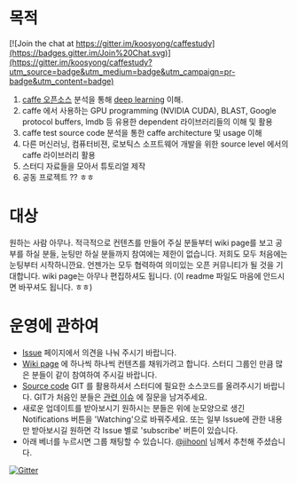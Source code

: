 # 목적

[![Join the chat at https://gitter.im/koosyong/caffestudy](https://badges.gitter.im/Join%20Chat.svg)](https://gitter.im/koosyong/caffestudy?utm_source=badge&utm_medium=badge&utm_campaign=pr-badge&utm_content=badge)
1. [caffe 오픈소스](http://caffe.berkeleyvision.org/) 분석을 통해 [deep learning](http://deeplearning.net/) 이해.
2. caffe 에서 사용하는 GPU programming (NVIDIA CUDA), BLAST, Google protocol buffers, lmdb 등 유용한 dependent 라이브러리들의 이해 및 활용
3. caffe test source code 분석을 통한 caffe architecture 및 usage 이해
4. 다른 머신러닝, 컴퓨터비젼, 로보틱스 소프트웨어 개발을 위한 source level 에서의 caffe 라이브러리 활용
5. 스터디 자료들을 모아서 튜토리얼 제작 
6. 공동 프로젝트 ?? ㅎㅎ

# 대상
원하는 사람 아무나.
적극적으로 컨텐츠를 만들어 주실 분들부터 wiki page를 보고 공부를 하실 분들, 눈팅만 하실 분들까지 참여에는 제한이 없습니다. 저희도 모두 처음에는 눈팅부터 시작하니깐요. 언젠가는 모두 협력하여 의미있는 오픈 커뮤니티가 될 것을 기대합니다.
wiki page는 아무나 편집하셔도 됩니다. (이 readme 파일도 마음에 안드시면 바꾸셔도 됩니다. ㅎㅎ) 

# 운영에 관하여
* [Issue](https://github.com/koosyong/caffestudy/issues) 페이지에서 의견을 나눠 주시기 바랍니다.
* [Wiki page](https://github.com/koosyong/caffestudy/wiki) 에 하나씩 하나씩 컨텐츠를 채워가려고 합니다. 스터디 그룹인 만큼 많은 분들이 같이 참여하여 주시길 바랍니다. 
* [Source code](https://github.com/koosyong/caffestudy) GIT 를 활용하셔서 스터디에 필요한 소스코드를 올려주시기 바랍니다. GIT가 처음인 분들은 [관련 이슈](https://github.com/koosyong/caffestudy/issues/4) 에 질문을 남겨주세요.
* 새로운 업데이트를 받아보시기 원하시는 분들은 위에 눈모양으로 생긴 Notifications 버튼을 'Watching'으로 바꿔주세요. 또는 일부 Issue에 관한 내용만 받아보시길 원하면 각 Issue 별로 'subscribe' 버튼이 있습니다.
* 아래 베너를 누르시면 그룹 채팅할 수 있습니다. [@jihoonl](https://github.com/jihoonl) 님께서 추천해 주셨습니다.

[![Gitter](https://badges.gitter.im/Join%20Chat.svg)](https://gitter.im/koosyong/caffestudy?utm_source=badge&utm_medium=badge&utm_campaign=pr-badge&utm_content=body_badge)
